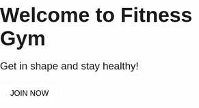 <!DOCTYPE html>
<html>
<head>
  <title>Fitness Gym</title>
  <style>
    body {
      background-image: url('file:///C:/Users/sathw/Downloads/closeup-portrait-muscular-man-workout-barbell-gym-brutal-bodybuilder-athletic-six-pack-perfect-abs-shoulders-55122219.webp');
      background-size: cover;
      background-repeat: no-repeat;
      background-position: center;
      font-family: Arial, sans-serif;
      margin: 0;
      padding: 0;
    }

    .container {
      display: flex;
      flex-direction: column;
      align-items: center;
      justify-content: center;
      height: 100vh;
      background-color: rgba(0, 0, 0, 0.5);
      color: #fff;
    }

    h1 {
      font-size: 48px;
      margin-bottom: 20px;
    }

    p {
      font-size: 24px;
      margin-bottom: 40px;
    }

    .btn {
      padding: 12px 24px;
      font-size: 18px;
      text-transform: uppercase;
      background-color: #fff;
      color: #000;
      border-radius: 5px;
      text-decoration: none;
      transition: background-color 0.3s;
    }

    .btn:hover {
      background-color: #ddd;
    }
  </style>
</head>
<body>
  <div class="container">
    <h1>Welcome to Fitness Gym</h1>
    <p>Get in shape and stay healthy!</p>
    <a href="#" class="btn">Join Now</a>
  </div>
</body>
</html>
